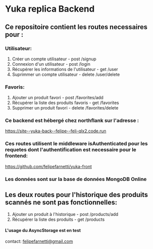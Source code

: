 # Yuka replica Backend

## Ce repositoire contient les routes necessaires pour :

### Utilisateur:
1. Créer un compte utilisateur - post /signup
2. Connexion d'un utilisateur - post /login
3. Récupérer les informations de l'utilisateur - get /user
4. Suprimmer un compte utilisateur - delete /user/delete

### Favoris:
1. Ajouter un produit favori - post /favorites/add
2. Récupérer la liste des produits favoris - get /favorites
3. Supprimer un produit favori - delete /favorites/delete


### Ce backend est hébergé chez northflank sur l'adresse :

https://site--yuka-back--felipe--feli-qlx2.code.run

### Ces routes utilisent le middleware isAuthenticated pour les requetes dont l'authentification est necessaire pour le frontend:

https://github.com/felipefarnetti/yuka-front

### Les données sont sur la base de données MongoDB Online

## Les deux routes pour l'historique des produits scannés ne sont pas fonctionnelles:
1. Ajouter un produit à l'historique - post /products/add
2. Récupérer la liste des produits - get /products

#### L'usage du AsyncStorage est en test 

contact: felipefarnetti@gmail.com

